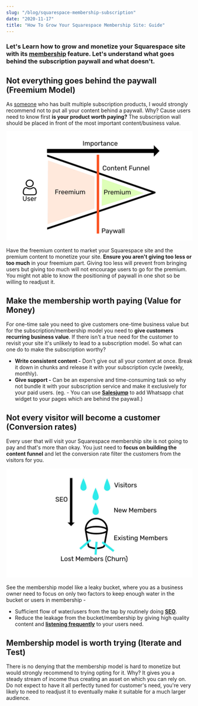 ```yaml
---
slug: "/blog/squarespace-membership-subscription"
date: "2020-11-17"
title: "How To Grow Your Squarespace Membership Site: Guide"
---
```


### Let's Learn how to grow and monetize your Squarespace site with its <a href="https://www.squarespace.com/ecommerce/membership-sites" target="_blank">membership</a> feature. Let's understand what goes behind the subscription paywall and what doesn't.

## Not everything goes behind the paywall (Freemium Model)
As <a href="https://github.com/trakbit" target="_blank">someone</a> who has built multiple subscription products, I would strongly recommend not to put all your content behind a paywall. Why? Cause users need to know first **is your product worth paying?** The subscription wall should be placed in front of the most important content/business value.

![squarespace-membership-funnel](../images/squarespace-membership-funnel.jpg)

Have the freemium content to market your Squarespace site and the premium content to monetize your site. **Ensure you aren't giving too less or too much** in your freemium part. Giving too less will prevent from bringing users but giving too much will not encourage users to go for the premium. You might not able to know the positioning of paywall in one shot so be willing to readjust it.

## Make the membership worth paying (Value for Money)
For one-time sale you need to give customers one-time business value but for the subscription/membership model you need to **give customers recurring business value**. If there isn't a true need for the customer to revisit your site it's unlikely to lead to a subscription model. So what can one do to make the subscription worthy?
- **Write consistent content -** Don't give out all your content at once. Break it down in chunks and release it with your subscription cycle (weekly, monthly).
- **Give support -** Can be an expensive and time-consuming task so why not bundle it with your subscription service and make it exclusively for your paid users. (eg. - You can use <a href="https://salesjump.xyz/" target="_blank"> **Salesjump**</a> to add Whatsapp chat widget to your pages which are behind the paywall.)

## Not every visitor will become a customer (Conversion rates)
Every user that will visit your Squarespace membership site is not going to pay and that's more than okay. You just need to **focus on building the content funnel** and let the conversion rate filter the customers from the visitors for you.

![squarespace-membership-bucket](../images/squarespace-membership-bucket.jpg)

See the membership model like a leaky bucket, where you as a business owner need to focus on only two factors to keep enough water in the bucket or users in membership -

- Sufficient flow of water/users from the tap by routinely doing <a href="https://salesjump.xyz/blog/squarespace-seo-guide" target="_blank"> **SEO**</a>.
- Reduce the leakage from the bucket/membership by giving high quality content and <a href="https://salesjump.xyz/" target="_blank"> **listening frequently**</a> to your users need.

## Membership model is worth trying (Iterate and Test)
There is no denying that the membership model is hard to monetize but would strongly recommend to trying opting for it. Why? It gives you a steady stream of income thus creating an asset on which you can rely on. Do not expect to have it all perfectly tuned for customer's need, you're very likely to need to readjust it to eventually make it suitable for a much larger audience.